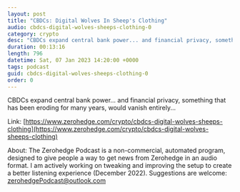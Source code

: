 ```yaml
---
layout: post
title: "CBDCs: Digital Wolves In Sheep's Clothing"
audio: cbdcs-digital-wolves-sheeps-clothing-0
category: crypto
desc: "CBDCs expand central bank power... and financial privacy, something that has been eroding for many years, would vanish entirely..."
duration: 00:13:16
length: 796
datetime: Sat, 07 Jan 2023 14:20:00 +0000
tags: podcast
guid: cbdcs-digital-wolves-sheeps-clothing-0
order: 0
---
```

CBDCs expand central bank power... and financial privacy, something that has been eroding for many years, would vanish entirely...

Link: [https://www.zerohedge.com/crypto/cbdcs-digital-wolves-sheeps-clothing](https://www.zerohedge.com/crypto/cbdcs-digital-wolves-sheeps-clothing)

About: The Zerohedge Podcast is a non-commercial, automated program, designed to give people a way to get news from Zerohedge in an audio format.  I am actively working on tweaking and improving the setup to create a better listening experience (December 2022).  Suggestions are welcome: [zerohedgePodcast@outlook.com](mailto:zerohedgePodcast@outlook.com)